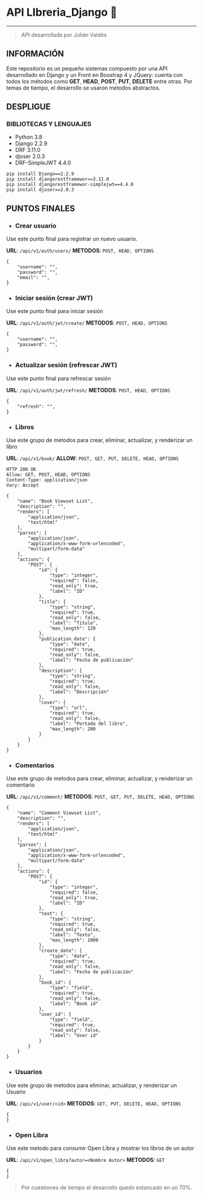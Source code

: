# **API LIbreria_Django 🏁**
___________________________________
>API desarrollada por Julián Valdés

## INFORMACIÓN

Este repositorio es un pequeño sistemas compuesto por una API desarrollado en Django y un Front en Boostrap 4 y JQuery: cuenta con todos los métodos como **GET**, **HEAD**, **POST**, **PUT**, **DELETE** entre otras. Por temas de tiempo, el desarrollo se usaron metodos abstractos.

## DESPLIGUE

### BIBLIOTECAS Y LENGUAJES
- Python 3.8
- Django 2.2.9
- DRF 3.11.0
- djoser 2.0.3
- DRF-SimpleJWT 4.4.0

```
pip install Django==2.2.9
pip install djangorestframewor==3.11.0
pip install djangorestframewor-simplejwt==4.4.0
pip install djoser==2.0.3
```

## PUNTOS FINALES

* ### Crear usuario
Use este punto final para registrar un nuevo usuario.

**URL**: ``/api/v1/auth/users/``
**METODOS**: ``POST, HEAD, OPTIONS`` 
```
{
    "username": "",
    "password": "",
    "email": "",
}
```

* ### Iniciar sesión (crear JWT)
Use este punto final para iniciar sesión

**URL**: ``/api/v1/auth/jwt/create/`` 
**METODOS**: ``POST, HEAD, OPTIONS`` 
```
{
    "username": "",
    "password": "",
}
```

* ### Actualizar sesión (refrescar JWT)
Use este punto final para refrescar sesión

**URL**: ``/api/v1/auth/jwt/refresh/`` 
**METODOS**: ``POST, HEAD, OPTIONS`` 
```
{
    "refresh": "",
}
```

* ### Libros
Use este grupo de metodos para crear, eliminar, actualizar, y renderizar un libro

**URL**: ``/api/v1/book/``
**ALLOW**: ``POST, GET, PUT, DELETE, HEAD, OPTIONS`` 
```
HTTP 200 OK
Allow: GET, POST, HEAD, OPTIONS
Content-Type: application/json
Vary: Accept

{
    "name": "Book Viewset List",
    "description": "",
    "renders": [
        "application/json",
        "text/html"
    ],
    "parses": [
        "application/json",
        "application/x-www-form-urlencoded",
        "multipart/form-data"
    ],
    "actions": {
        "POST": {
            "id": {
                "type": "integer",
                "required": false,
                "read_only": true,
                "label": "ID"
            },
            "title": {
                "type": "string",
                "required": true,
                "read_only": false,
                "label": "Titulo",
                "max_length": 120
            },
            "publication_date": {
                "type": "date",
                "required": true,
                "read_only": false,
                "label": "Fecha de publicación"
            },
            "description": {
                "type": "string",
                "required": true,
                "read_only": false,
                "label": "Descripción"
            },
            "cover": {
                "type": "url",
                "required": true,
                "read_only": false,
                "label": "Portada del libro",
                "max_length": 200
            }
        }
    }
}
```

* ### Comentarios
Use este grupo de metodos para crear, eliminar, actualizar, y renderizar un comentario

**URL**: ``/api/v1/comment/`` 
**METODOS**: ``POST, GET, PUT, DELETE, HEAD, OPTIONS`` 
```
{
    "name": "Comment Viewset List",
    "description": "",
    "renders": [
        "application/json",
        "text/html"
    ],
    "parses": [
        "application/json",
        "application/x-www-form-urlencoded",
        "multipart/form-data"
    ],
    "actions": {
        "POST": {
            "id": {
                "type": "integer",
                "required": false,
                "read_only": true,
                "label": "ID"
            },
            "text": {
                "type": "string",
                "required": true,
                "read_only": false,
                "label": "Texto",
                "max_length": 1000
            },
            "create_date": {
                "type": "date",
                "required": true,
                "read_only": false,
                "label": "Fecha de publicación"
            },
            "book_id": {
                "type": "field",
                "required": true,
                "read_only": false,
                "label": "Book id"
            },
            "user_id": {
                "type": "field",
                "required": true,
                "read_only": false,
                "label": "User id"
            }
        }
    }
}
```
* ### Usuarios
Use este grupo de metodos para eliminar, actualizar, y renderizar un Usuario

**URL**: ``/api/v1/user/<id>`` 
**METODOS**: ``GET, PUT, DELETE, HEAD, OPTIONS`` 
```
{
}
```


* ### Open Libra
Use este metodo para consumir Open Libra y mostrar los libros de un autor 

**URL**: ``/api/v1/open_libra?autor=<Nombre Autor>`` 
**METODOS**: ``GET`` 
```
{
}
```


>Por cuestiones de tiempo el desarrollo quedo estancado en un 70%.
